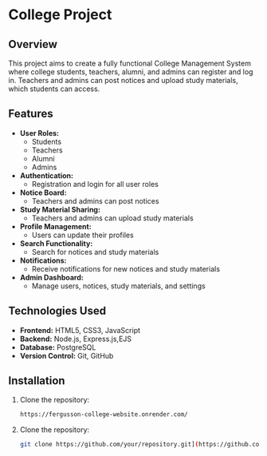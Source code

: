 # College Project

## Overview
This project aims to create a fully functional College Management System where college students, teachers, alumni, and admins can register and log in. Teachers and admins can post notices and upload study materials, which students can access.

## Features
- **User Roles:** 
  - Students
  - Teachers
  - Alumni
  - Admins
- **Authentication:** 
  - Registration and login for all user roles
- **Notice Board:** 
  - Teachers and admins can post notices
- **Study Material Sharing:** 
  - Teachers and admins can upload study materials
- **Profile Management:** 
  - Users can update their profiles
- **Search Functionality:** 
  - Search for notices and study materials
- **Notifications:** 
  - Receive notifications for new notices and study materials
- **Admin Dashboard:** 
  - Manage users, notices, study materials, and settings

## Technologies Used
- **Frontend:** HTML5, CSS3, JavaScript
- **Backend:** Node.js, Express.js,EJS
- **Database:** PostgreSQL
- **Version Control:** Git, GitHub

## Installation
1. Clone the repository:
   ```bash
   https://fergusson-college-website.onrender.com/
2. Clone the repository:
   ```bash
   git clone https://github.com/your/repository.git](https://github.com/Hackyvirus/Fergusson-College-Website.git

